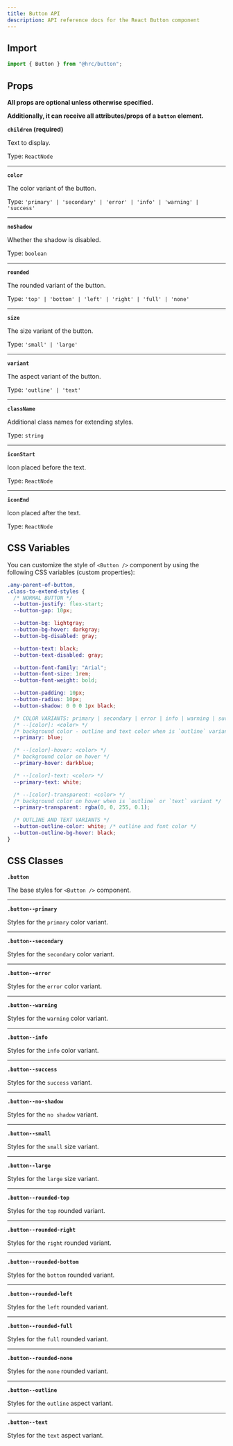 ```yaml
---
title: Button API
description: API reference docs for the React Button component
---
```


## Import

```js
import { Button } from "@hrc/button";
```

## Props

**All props are optional unless otherwise specified.**

**Additionally, it can receive all attributes/props of a `button` element.**

**`children` (required)**

Text to display.

Type: `ReactNode`

---

**`color`**

The color variant of the button.

Type: `'primary' | 'secondary' | 'error' | 'info' | 'warning' | 'success'`

---

**`noShadow`**

Whether the shadow is disabled.

Type: `boolean`

---

**`rounded`**

The rounded variant of the button.

Type: `'top' | 'bottom' | 'left' | 'right' | 'full' | 'none'`

---

**`size`**

The size variant of the button.

Type: `'small' | 'large'`

---

**`variant`**

The aspect variant of the button.

Type: `'outline' | 'text'`

---

**`className`**

Additional class names for extending styles.

Type: `string`

---

**`iconStart`**

Icon placed before the text.

Type: `ReactNode`

---

**`iconEnd`**

Icon placed after the text.

Type: `ReactNode`

## CSS Variables

You can customize the style of `<Button />` component by using the following CSS
variables (custom properties):

```css
.any-parent-of-button,
.class-to-extend-styles {
  /* NORMAL BUTTON */
  --button-justify: flex-start;
  --button-gap: 10px;

  --button-bg: lightgray;
  --button-bg-hover: darkgray;
  --button-bg-disabled: gray;

  --button-text: black;
  --button-text-disabled: gray;

  --button-font-family: "Arial";
  --button-font-size: 1rem;
  --button-font-weight: bold;

  --button-padding: 10px;
  --button-radius: 10px;
  --button-shadow: 0 0 0 1px black;

  /* COLOR VARIANTS: primary | secondary | error | info | warning | success */
  /* --[color]: <color> */
  /* background color - outline and text color when is `outline` variant */
  --primary: blue;

  /* --[color]-hover: <color> */
  /* background color on hover */
  --primary-hover: darkblue;

  /* --[color]-text: <color> */
  --primary-text: white;

  /* --[color]-transparent: <color> */
  /* background color on hover when is `outline` or `text` variant */
  --primary-transparent: rgba(0, 0, 255, 0.1);

  /* OUTLINE AND TEXT VARIANTS */
  --button-outline-color: white; /* outline and font color */
  --button-outline-bg-hover: black;
}
```

## CSS Classes

**`.button`**

The base styles for `<Button />` component.

---

**`.button--primary`**

Styles for the `primary` color variant.

---

**`.button--secondary`**

Styles for the `secondary` color variant.

---

**`.button--error`**

Styles for the `error` color variant.

---

**`.button--warning`**

Styles for the `warning` color variant.

---

**`.button--info`**

Styles for the `info` color variant.

---

**`.button--success`**

Styles for the `success` variant.

---

**`.button--no-shadow`**

Styles for the `no shadow` variant.

---

**`.button--small`**

Styles for the `small` size variant.

---

**`.button--large`**

Styles for the `large` size variant.

---

**`.button--rounded-top`**

Styles for the `top` rounded variant.

---

**`.button--rounded-right`**

Styles for the `right` rounded variant.

---

**`.button--rounded-bottom`**

Styles for the `bottom` rounded variant.

---

**`.button--rounded-left`**

Styles for the `left` rounded variant.

---

**`.button--rounded-full`**

Styles for the `full` rounded variant.

---

**`.button--rounded-none`**

Styles for the `none` rounded variant.

---

**`.button--outline`**

Styles for the `outline` aspect variant.

---

**`.button--text`**

Styles for the `text` aspect variant.
